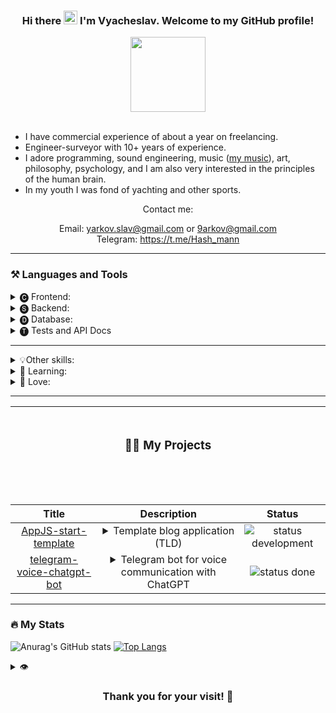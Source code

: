 <h3 align="center">Hi there <img src="https://media.giphy.com/media/hvRJCLFzcasrR4ia7z/giphy.gif" width="22px"/> I'm Vyacheslav. Welcome to my GitHub profile!</h3>
<div id="header" align="center">
  <img src="https://media.giphy.com/media/4hCJsNJ7zRcic/giphy.gif" width="120"/>
 <!--<img src=" 👨‍💻  📒 👨‍💻  :man_technologist:" width="400"/>-->
</div>

<div id="header" align="center">
  <img src="https://img.shields.io/badge/JavaScript-F7DF1E?style=flat-square&logo=javascript&logoColor=black" alt=""/>
  <img src="https://img.shields.io/badge/-TypeScript-3178c6?style=flat-square&logo=TypeScript&logoColor=black" alt=""/>
  <a href="https://www.codewars.com/users/Flex.XO" target="_blank"><img src="https://www.codewars.com/users/Flex.XO/badges/micro" alt=""/></a>
</div>

- I have commercial experience of about a year on freelancing.
- Engineer-surveyor with 10+ years of experience.
- I adore programming, sound engineering, music ([my music](https://www.youtube.com/@yaroo5ound)), art, philosophy, psychology, and I am also very interested in the principles of the human brain.
- In my youth I was fond of yachting and other sports.

<!-- <p size="12" color="#00ffff" align="center">We won't learn everything. But our task is to have time to learn as much as possible© Brian Wilson Kernighan</p> -->

<div align="center"> Contact me:
  
  <span>Email: yarkov.slav@gmail.com</span> or <span>9arkov@gmail.com</span><br>
  <span>Telegram: https://t.me/Hash_mann</span>

</div>   

***

### ⚒️ Languages and Tools
<details>
  <summary>🅒 Frontend:</summary> 

  ![html](https://img.shields.io/badge/-HTML-22272e?style=for-the-badge&logo=html5)
  ![html](https://img.shields.io/badge/-CSS-22272e?style=for-the-badge&logo=css3&logoColor=1572B6)
  ![html](https://img.shields.io/badge/-sass-22272e?style=for-the-badge&logo=sass&logoColor=CC6699)
  ![html](https://img.shields.io/badge/-gulp-22272e?style=for-the-badge&logo=gulp&logoColor=CF4647)
  ![html](https://img.shields.io/badge/-Webpack-22272e?style=for-the-badge&logo=Webpack&logoColor=8DD6F9)
  ![html](https://img.shields.io/badge/-Bootstrap-22272e?style=for-the-badge&logo=Bootstrap&logoColor=7952B3)
  ![html](https://img.shields.io/badge/-TailwindCSS-22272e?style=for-the-badge&logo=TailwindCSS&logoColor=06B6D4)

  ![html](https://img.shields.io/badge/-JavaScript-22272e?style=for-the-badge&logo=javaScript&logoColor=F7DF1E)
  ![html](https://img.shields.io/badge/-vuejs-22272e?style=for-the-badge&logo=vue.js&logoColor=4FC08D)
  ![html](https://img.shields.io/badge/-vite-22272e?style=for-the-badge&logo=vite&logoColor=646CFF)
  ![html](https://img.shields.io/badge/-Vuetify-22272e?style=for-the-badge&logo=Vuetify&logoColor=1867C0)
  ![html](https://img.shields.io/badge/-Quasar-22272e?style=for-the-badge&logo=Quasar&logoColor=1976D2)
  ![html](https://img.shields.io/badge/-GreenSock-22272e?style=for-the-badge&logo=GreenSock&logoColor=88CE02)
  ![html](https://img.shields.io/badge/-Chart.js-22272e?style=for-the-badge&logo=Chart.js&logoColor=FF6384)
<!--   ![html](https://img.shields.io/badge/-Socket.io-22272e?style=for-the-badge&logo=Socket.io&logoColor=fff) -->
  <!-- ![html](https://img.shields.io/badge/-Nuxt.js-22272e?style=for-the-badge&logo=Nuxt.js&logoColor=00DC82) -->
  <!-- ![html](https://img.shields.io/badge/-Next.js-22272e?style=for-the-badge&logo=Next.js&logoColor=fff) -->
</details>

<details>
  <summary>🅢 Backend:</summary> 

  ![html](https://img.shields.io/badge/-Node.js/Express-22272e?style=for-the-badge&logo=node.js&logoColor=339933)
  ![html](https://img.shields.io/badge/-Laravel-22272e?style=for-the-badge&logo=Laravel&logoColor=FF2D20)
  ![html](https://img.shields.io/badge/-NestJS-22272e?style=for-the-badge&logo=NestJS&logoColor=E0234E)
</details>

<details>
  <summary>🅓 Database:</summary> 

  ![html](https://img.shields.io/badge/-Mongo%20DB/Mongoose-22272e?style=for-the-badge&logo=MongoDB&logoColor=47A248)
  ![html](https://img.shields.io/badge/-MySQL/Eloquent-22272e?style=for-the-badge&logo=MySQL&logoColor=4479A1)
  <!-- ![html](https://img.shields.io/badge/-Redis-22272e?style=for-the-badge&logo=Redis&logoColor=DC382D) -->
  <!-- ![html](https://img.shields.io/badge/-Sequelize-22272e?style=for-the-badge&logo=Sequelize&logoColor=52B0E7) -->
  <!-- ![html](https://img.shields.io/badge/-PostgreSQL-22272e?style=for-the-badge&logo=PostgreSQL&logoColor=4169E1) -->
</details>

 <details>
  <summary>🅣 Tests and API Docs</summary> <!-- and API Docs: -->
  
  ![html](https://img.shields.io/badge/-jest-22272e?style=for-the-badge&logo=jest&logoColor=C21325)
  ![html](https://img.shields.io/badge/-Swagger-22272e?style=for-the-badge&logo=Swagger&logoColor=85EA2D)
</details>

***

<details>
  <summary>💡Other skills:</summary>

  ![html](https://img.shields.io/badge/-Ableton%20Live-22272e?style=for-the-badge&logo=abletonlive&logoColor=fff)
  ![html](https://img.shields.io/badge/-Studio%20One-22272e?style=for-the-badge&logo=NONE&logoColor=EE1F35)
  ![html](https://img.shields.io/badge/-Reaper-22272e?style=for-the-badge&logo=NONE&logoColor=fff)
  
  ![html](https://img.shields.io/badge/-Autocad/Civil%203D/3ds%20Max-22272e?style=for-the-badge&logo=Autodesk&logoColor=0696D7)
  ![html](https://img.shields.io/badge/-Blender-22272e?style=for-the-badge&logo=Blender&logoColor=F5792A)

  ![html](https://img.shields.io/badge/-Audition-22272e?style=for-the-badge&logo=AdobeAudition&logoColor=9999FF)
  ![html](https://img.shields.io/badge/-Figma-22272e?style=for-the-badge&logo=figma&logoColor=F24E1E)
  ![html](https://img.shields.io/badge/-After%20Effects-22272e?style=for-the-badge&logo=AdobeAfterEffects&logoColor=9999FF)
  ![html](https://img.shields.io/badge/-Photoshop-22272e?style=for-the-badge&logo=AdobePhotoshop&logoColor=31A8FF)
  ![html](https://img.shields.io/badge/-Illustrator-22272e?style=for-the-badge&logo=adobeIllustrator&logoColor=FF9A00)
  
  ![html](https://img.shields.io/badge/-C%23-22272e?style=for-the-badge&logo=csharp&logoColor=239120)
  ![html](https://img.shields.io/badge/-Unity-22272e?style=for-the-badge&logo=Unity&logoColor=fff)
  
  ![html](https://img.shields.io/badge/-Delphi-22272e?style=for-the-badge&logo=Delphi&logoColor=EE1F35)
</details>

<details>
  <summary>📗 Learning:</summary>

  ![html](https://img.shields.io/badge/-react-22272e?style=for-the-badge&logo=react&logoColor=61DAFB)
  <!-- ![html](https://img.shields.io/badge/-TypeScript-22272e?style=for-the-badge&logo=TypeScript&logoColor=3178C6) -->
  <!-- ![html](https://img.shields.io/badge/-Svelte-22272e?style=for-the-badge&logo=Svelte&logoColor=FF3E00) -->
  <!-- ![html](https://img.shields.io/badge/-Angular-22272e?style=for-the-badge&logo=Angular&logoColor=DD0031) -->
  
  <details>
  <summary>Queue for study:</summary>

  ![html](https://img.shields.io/badge/-Svelte-22272e?style=for-the-badge&logo=Svelte&logoColor=FF3E00)
  ![html](https://img.shields.io/badge/-Angular-22272e?style=for-the-badge&logo=Angular&logoColor=DD0031)
  <!-- ![html](https://img.shields.io/badge/-NestJS-22272e?style=for-the-badge&logo=NestJS&logoColor=E0234E) -->
  <!-- ![html](https://img.shields.io/badge/-PostgreSQL-22272e?style=for-the-badge&logo=PostgreSQL&logoColor=4169E1) -->
  <!-- ![html](https://img.shields.io/badge/-Sequelize-22272e?style=for-the-badge&logo=Sequelize&logoColor=52B0E7) -->
    
  </details>
  
</details>

<details>
  <summary>💜 Love:</summary>
  
<!--   ![html](https://img.shields.io/badge/-JetBrains-22272e?style=for-the-badge&logo=JetBrains&logoColor=fff) -->
  ![html](https://img.shields.io/badge/-PhpStorm-22272e?style=for-the-badge&logo=PhpStorm&logoColor=fff)
  ![html](https://img.shields.io/badge/-WebStorm-22272e?style=for-the-badge&logo=WebStorm&logoColor=fff)
<!--   ![html](https://img.shields.io/badge/-VS%20Code-22272e?style=for-the-badge&logo=VisualStudioCode&logoColor=007ACC) -->
<!--   ![html](https://img.shields.io/badge/-Insomnia-22272e?style=for-the-badge&logo=Insomnia&logoColor=4000BF) -->
</details>

***

<table align ="center">
    <thead>
        <tr> 
          <th colspan=3 align="center">
            <br> <h3>👨‍💻 My Projects</h3> <br>
            <span>&nbsp;&nbsp;&nbsp;&nbsp;&nbsp;&nbsp;&nbsp;&nbsp;</span>
            <span>&nbsp;&nbsp;&nbsp;&nbsp;&nbsp;&nbsp;&nbsp;&nbsp;&nbsp;&nbsp;&nbsp;&nbsp;&nbsp;&nbsp;&nbsp;</span>
            <span>&nbsp;&nbsp;&nbsp;&nbsp;&nbsp;&nbsp;&nbsp;&nbsp;&nbsp;&nbsp;&nbsp;&nbsp;&nbsp;&nbsp;&nbsp;</span>
            <span>&nbsp;&nbsp;&nbsp;&nbsp;&nbsp;&nbsp;&nbsp;&nbsp;&nbsp;&nbsp;&nbsp;&nbsp;&nbsp;&nbsp;&nbsp;</span>
            <span>&nbsp;&nbsp;&nbsp;&nbsp;&nbsp;&nbsp;&nbsp;&nbsp;&nbsp;&nbsp;&nbsp;&nbsp;&nbsp;&nbsp;&nbsp;</span>
            <span>&nbsp;&nbsp;&nbsp;&nbsp;&nbsp;&nbsp;&nbsp;&nbsp;&nbsp;&nbsp;&nbsp;&nbsp;&nbsp;&nbsp;&nbsp;</span>
            <span>&nbsp;&nbsp;&nbsp;&nbsp;&nbsp;&nbsp;&nbsp;&nbsp;&nbsp;&nbsp;&nbsp;&nbsp;&nbsp;&nbsp;&nbsp;</span>
            <span>&nbsp;&nbsp;&nbsp;&nbsp;&nbsp;&nbsp;&nbsp;&nbsp;&nbsp;&nbsp;&nbsp;&nbsp;&nbsp;&nbsp;&nbsp;</span>
            <span>&nbsp;&nbsp;&nbsp;&nbsp;&nbsp;&nbsp;&nbsp;&nbsp;&nbsp;&nbsp;&nbsp;&nbsp;&nbsp;&nbsp;&nbsp;</span>
            <span>&nbsp;&nbsp;&nbsp;&nbsp;&nbsp;&nbsp;&nbsp;&nbsp;&nbsp;&nbsp;&nbsp;&nbsp;&nbsp;&nbsp;&nbsp;</span>
            <span>&nbsp;&nbsp;&nbsp;&nbsp;&nbsp;&nbsp;&nbsp;&nbsp;&nbsp;&nbsp;&nbsp;&nbsp;&nbsp;&nbsp;&nbsp;</span>
            <span>&nbsp;&nbsp;&nbsp;&nbsp;&nbsp;&nbsp;&nbsp;&nbsp;&nbsp;&nbsp;&nbsp;&nbsp;&nbsp;&nbsp;&nbsp;</span>
            <span>&nbsp;&nbsp;&nbsp;&nbsp;&nbsp;&nbsp;&nbsp;&nbsp;&nbsp;&nbsp;&nbsp;&nbsp;&nbsp;&nbsp;&nbsp;</span>
            <span>&nbsp;&nbsp;&nbsp;&nbsp;&nbsp;&nbsp;&nbsp;&nbsp;&nbsp;&nbsp;&nbsp;&nbsp;&nbsp;&nbsp;</span>
          </th> 
        </tr>
        <tr>
            <th>Title</th>
            <th>Description</th>
            <th>Status</th>
        </tr>
    </thead>
    <tbody>
        <tr>
            <td rowspan=1 align="center">
              <a href="https://github.com/Hashmann/AppJS-start-template">
                AppJS-start-template
              </a>
            </td>
            <td rowspan=1 align="center">
              <details>
                <summary>Template blog application (TLD)</summary> 
                <code>Stack: Express, MongoDB</code>
              </details>
            </td>
            <td rowspan=1 align="center">
              <img src="https://img.shields.io/badge/development-red" alt="status development">
            </td>
        </tr>
        <tr>
            <td rowspan=1 align="center">
              <a href="https://github.com/Hashmann/telegram-voice-chatgpt-bot.git">
                telegram-voice-chatgpt-bot
              </a>
            </td>
            <td rowspan=1 align="center">
              <details>
                <summary>Telegram bot for voice communication with ChatGPT</summary>
                  <code>Stack: NodeJS, noDB</code>
              </details>
            </td>
            <td rowspan=1 align="center">
              <img src="https://img.shields.io/badge/done-green" alt="status done">
            </td>
        </tr>
    </tbody>
</table>


***

### 🔥 My Stats

![Anurag's GitHub stats](https://github-readme-stats.vercel.app/api?theme=tokyonight&username=hashmann&show_icons=true)
[![Top Langs](https://github-readme-stats.vercel.app/api/top-langs/?theme=tokyonight&username=hashmann&layout=compact)](https://github.com/anuraghazra/github-readme-stats)

<details>
  <summary>👁</summary>
  
  [![GitHub Streak](http://github-readme-streak-stats.herokuapp.com?user=Hashmann&theme=tokyonight)](https://git.io/streak-stats)
</details>

<h3 align="center">Thank you for your visit! 💜</h3>

<div align="center"><img src="https://komarev.com/ghpvc/?username=hashmann&label=views+👀&style=flat-square&color=22272e" alt=""/></div>

<!--
**Hashmann/Hashmann** is a ✨ _special_ ✨ repository because its `README.md` (this file) appears on your GitHub profile.
<img src="" alt="" width="86"/>
Here are some ideas to get you started:

- 🔭 I’m currently working on ...
- 🌱 I’m currently learning ...
- 👯 I’m looking to collaborate on ...
- 🤔 I’m looking for help with ...
- 💬 Ask me about ...
- 📫 How to reach me: ...
- 😄 Pronouns: ...
- ⚡ Fun fact: ...👋
-->
